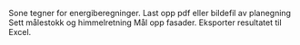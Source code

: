 Sone tegner for energiberegninger.
Last opp pdf eller bildefil av planegning
Sett målestokk og himmelretning
Mål opp fasader.
Eksporter resultatet til Excel.
